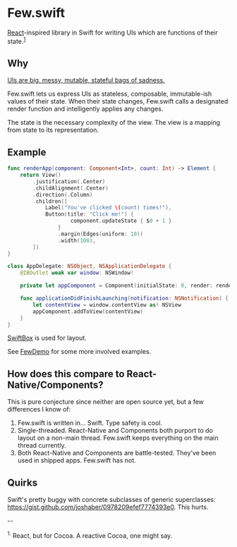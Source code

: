 # Few.swift

[React](http://facebook.github.io/react/)-inspired library in Swift for writing
UIs which are functions of their state.<sup><a href="#lol">1</a></sup>

## Why

[UIs are big, messy, mutable, stateful bags of sadness.](http://joshaber.github.io/2015/01/30/why-react-native-matters/)

Few.swift lets us express UIs as stateless, composable, immutable-ish values of
their state. When their state changes, Few.swift calls a designated render
function and intelligently applies any changes.

The state is the necessary complexity of the view. The view is a mapping from
state to its representation.

## Example

```swift
func renderApp(component: Component<Int>, count: Int) -> Element {
	return View()
		.justification(.Center)
		.childAlignment(.Center)
		.direction(.Column)
		.children([
			Label("You've clicked \(count) times!"),
			Button(title: "Click me!") {
					component.updateState { $0 + 1 }
				}
				.margin(Edges(uniform: 10))
				.width(100),
		])
}

class AppDelegate: NSObject, NSApplicationDelegate {
	@IBOutlet weak var window: NSWindow!

	private let appComponent = Component(initialState: 0, render: renderApp)

	func applicationDidFinishLaunching(notification: NSNotification) {
		let contentView = window.contentView as! NSView
		appComponent.addToView(contentView)
	}
}
```

[SwiftBox](https://github.com/joshaber/SwiftBox) is used for layout.

See [FewDemo](FewDemo) for some more involved examples.

## How does this compare to React-Native/Components?

This is pure conjecture since neither are open source yet, but a few
differences I know of:

1. Few.swift is written in... Swift. Type safety is cool.
2. Single-threaded. React-Native and Components both purport to do layout on a
non-main thread. Few.swift keeps everything on the main thread currently.
3. Both React-Native and Components are battle-tested. They've been used in
shipped apps. Few.swift has not.

## Quirks

Swift's pretty buggy with concrete subclasses of generic superclasses: https://gist.github.com/joshaber/0978209efef7774393e0.
This hurts.

--

<a name="lol"><sup>1.</sup></a> React, but for Cocoa. A reactive Cocoa, one might say.
